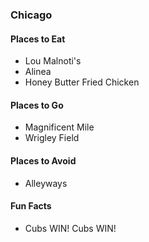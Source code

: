 ### Chicago

#### Places to Eat
- Lou Malnoti's
- Alinea
- Honey Butter Fried Chicken

#### Places to Go
- Magnificent Mile
- Wrigley Field

#### Places to Avoid
- Alleyways

#### Fun Facts
- Cubs WIN! Cubs WIN!
